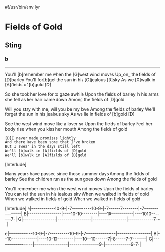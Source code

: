 #!/usr/bin/env lyr
# Fields of Gold
## Sting
### b

---

You'll [b]remember me when the [G]west wind moves
Up_on_ the fields of [D]barley
You'll for[b]get the sun in his [G]jealous [D]sky
As we [G]walk in [A]fields of [b]gold [D]

So she took her love for to gaze awhile
Upon the fields of barley
In his arms she fell as her hair came down
Among the fields of [D]gold

Will you stay with me, will you be my love
Among the fields of barley
We'll forget the sun in his jealous sky
As we lie in fields of [b]gold [D]

See the west wind move like a lover so
Upon the fields of barley
Feel her body rise when you kiss her mouth
Among the fields of gold

    [D]I never made promises lightly
    And there have been some that I've broken
    But I swear in the days still left
    We'll [b]walk in [A]fields of [D]gold
    We'll [b]walk in [A]fields of [D]gold

[Interlude]

Many years have passed since those summer days
Among the fields of barley
See the children run as the sun goes down
Among the fields of gold

You'll remember me when the west wind moves
Upon the fields of barley
You can tell the sun in his jealous sky
When we walked in fields of gold
When we walked in fields of gold
When we walked in fields of gold

[Interlude]
e|------------10-9-|-7----------10-9-|-7------7--------|-7---------------|
B|-----------------|----10-10--------|----10-----------|----1010-------7-|
G|-----------------|-----------------|-----------------|-------------7---|

e|------------10-9-|-7----------10-9-|-7---------------|-----------------|
B|--10-------------|----10-10--------|----10--10------7|-8-----7-7-------|
G|-----------------|-----------------|---------------9-|-------------9-7-|